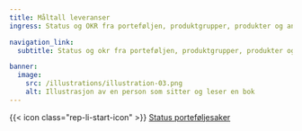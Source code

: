 ```yaml
---
title: Måltall leveranser
ingress: Status og OKR fra porteføljen, produktgrupper, produkter og andre leveranseområder

navigation_link:
  subtitle: Status og okr fra porteføljen, produktgrupper, produkter og andre leveranseområder

banner:
  image:
    src: /illustrations/illustration-03.png
    alt: Illustrasjon av en person som sitter og leser en bok
---
```


{{< icon class="rep-li-start-icon" >}} [Status porteføljesaker](https://github.com/digdir/portfolio/issues?q=is%3Aopen+sort%3Aupdated-desc)

